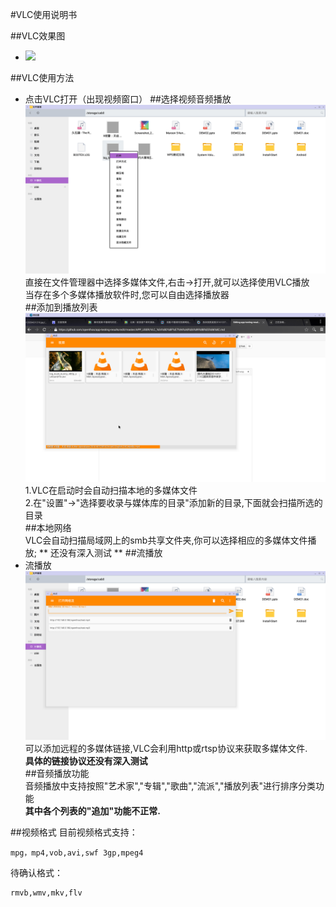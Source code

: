 #VLC使用说明书

##VLC效果图
- ![](https://github.com/openthos/app-testing-results/blob/master/IMGview/VLC.png)

##VLC使用方法
- 点击VLC打开（出现视频窗口）
##选择视频音频播放
![image](../IMGview/openvideo_from_FM.png)  
直接在文件管理器中选择多媒体文件,右击->打开,就可以选择使用VLC播放  
当存在多个多媒体播放软件时,您可以自由选择播放器  
##添加到播放列表
![image](../IMGview/list.png)
1.VLC在启动时会自动扫描本地的多媒体文件  
2.在"设置"->"选择要收录与媒体库的目录"添加新的目录,下面就会扫描所选的目录  
##本地网络  
VLC会自动扫描局域网上的smb共享文件夹,你可以选择相应的多媒体文件播放;
** 还没有深入测试 **
##流播放
- 流播放  
  ![image](../IMGview/stream-ok.png)
可以添加远程的多媒体链接,VLC会利用http或rtsp协议来获取多媒体文件.  
**具体的链接协议还没有深入测试**  
##音频播放功能  
 音频播放中支持按照"艺术家","专辑","歌曲","流派","播放列表"进行排序分类功能  
 **其中各个列表的"追加"功能不正常.**

##视频格式
目前视频格式支持：
```
mpg，mp4,vob,avi,swf 3gp,mpeg4  
```
待确认格式： 
```
rmvb,wmv,mkv,flv  
```
